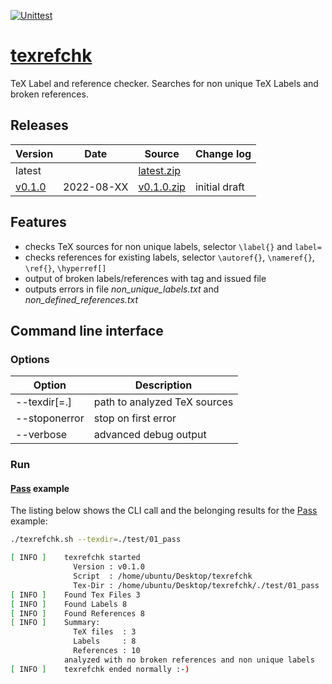 [![Unittest](https://github.com/akaeba/texrefchk/workflows/Unittest/badge.svg)](https://github.com/akaeba/texrefchk/actions)

# [texrefchk](./texrefchk.sh)
TeX Label and reference checker. Searches for non unique TeX Labels and broken references.


## Releases

| Version                                                   | Date       | Source                                                                                                 | Change log     |
| --------------------------------------------------------- | ---------- | ------------------------------------------------------------------------------------------------------ | -------------- |
| latest                                                    |            | <a id="raw-url" href="https://github.com/akaeba/texrefchk/archive/refs/heads/main.zip">latest.zip</a>  |                |
| [v0.1.0](https://github.com/akaeba/texrefchk/tree/v0.1.0) | 2022-08-XX | <a id="raw-url" href="https://github.com/akaeba/texrefchk/archive/refs/tags/v0.1.0.zip">v0.1.0.zip</a> | initial draft  |


## Features

* checks TeX sources for non unique labels, selector `\label{}` and `label=`
* checks references for existing labels, selector `\autoref{}`, `\nameref{}`, `\ref{}`, `\hyperref[]`
* output of broken labels/references with tag and issued file
* outputs errors in file _non_unique_labels.txt_ and _non_defined_references.txt_


## Command line interface

### Options

| Option        | Description                  |
| ------------- | ---------------------------- |
| --texdir[=.]  | path to analyzed TeX sources |
| --stoponerror | stop on first error          |
| --verbose     | advanced debug output        |


### Run

#### [Pass](./test/01_pass/mwe.tex) example

The listing below shows the CLI call and the belonging results for the [Pass](./test/01_pass/mwe.tex) example:
```bash
./texrefchk.sh --texdir=./test/01_pass
```

```bash
[ INFO ]    texrefchk started
              Version : v0.1.0
              Script  : /home/ubuntu/Desktop/texrefchk
              Tex-Dir : /home/ubuntu/Desktop/texrefchk/./test/01_pass
[ INFO ]    Found Tex Files 3
[ INFO ]    Found Labels 8
[ INFO ]    Found References 8
[ INFO ]    Summary:
              TeX files  : 3
              Labels     : 8
              References : 10
            analyzed with no broken references and non unique labels
[ INFO ]    texrefchk ended normally :-)
```
